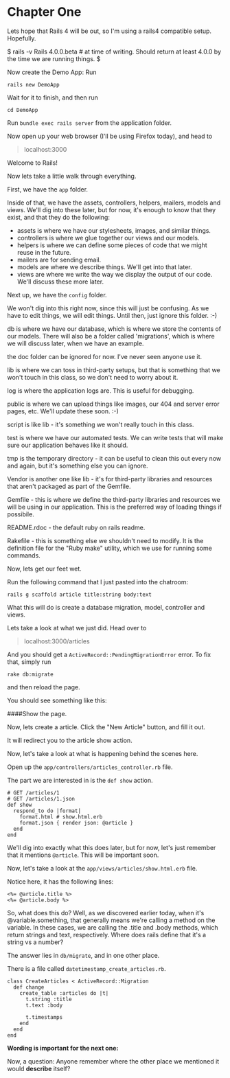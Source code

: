 # Chapter One

Lets hope that Rails 4 will be out, so I'm using a rails4 compatible setup. Hopefully.

   $ rails -v 
   Rails 4.0.0.beta # at time of writing. Should return at least 4.0.0 by the time we are running things.
   $



Now create the Demo App: Run 

    rails new DemoApp

Wait for it to finish, and then run

    cd DemoApp

Run `bundle exec rails server` from the application folder. 

Now open up your web browser (I'll be using Firefox today), and head to

> localhost:3000



Welcome to Rails!



Now lets take a little walk through everything.

First, we have the `app` folder.

Inside of that, we have the assets, controllers, helpers, mailers, models and views. We'll dig into these later, but for now, it's enough to know that they exist, and that they do the following:

- assets is where we have our stylesheets, images, and similar things. 
- controllers is where we glue together our views and our models.
- helpers is where we can define some pieces of code that we might reuse in the future.
- mailers are for sending email.
- models are where we describe things. We'll get into that later.
- views are where we write the way we display the output of our code. We'll discuss these more later.

Next up, we have the `config` folder.


We won't dig into this right now, since this will just be confusing. As we have to edit things, we will edit things. Until then, just ignore this folder. :-)

db is where we have our database, which is where we store the contents of our models. There will also be a folder called 'migrations', which is where we will discuss later, when we have an example.

the doc folder can be ignored for now. I've never seen anyone use it.

lib is where we can toss in third-party setups, but that is something that we won't touch in this class, so we don't need to worry about it.

log is where the application logs are. This is useful for debugging.

public is where we can upload things like images, our 404 and server error pages, etc. We'll update these soon. :-)

script is like lib - it's something we won't really touch in this class.

test is where we have our automated tests. We can write tests that will make sure our application behaves like it should.

tmp is the temporary directory - it can be useful to clean this out every now and again, but it's something else you can ignore.

Vendor is another one like lib - it's for third-party libraries and resources that aren't packaged as part of the Gemfile.

Gemfile - this is where we define the third-party libraries and resources we will be using in our application. This is the preferred way of loading things if possibile.

README.rdoc - the default ruby on rails readme.

Rakefile - this is something else we shouldn't need to modify. It is the definition file for the "Ruby make" utility, which we use for running some commands.

Now, lets get our feet wet.

Run the following command that I just pasted into the chatroom:

    rails g scaffold article title:string body:text

What this will do is create a database migration, model, controller and views. 

Lets take a look at what we just did. Head over to 

> localhost:3000/articles

And you should get a ` ActiveRecord::PendingMigrationError ` error. To fix that, simply run

    rake db:migrate

and then reload the page.

You should see something like this:

####Show the page.

Now, lets create a article. Click the "New Article" button, and fill it out.

It will redirect you to the article show action. 

Now, let's take a look at what is happening behind the scenes here.

Open up the `app/controllers/articles_controller.rb` file.

The part we are interested in is the `def show` action.

    # GET /articles/1
    # GET /articles/1.json
    def show
      respond_to do |format|
        format.html # show.html.erb
        format.json { render json: @article }
      end
    end



We'll dig into exactly what this does later, but for now, let's just remember that it mentions `@article`. This will be important soon.

Now, let's take a look at the `app/views/articles/show.html.erb` file.



Notice here, it has the following lines:
    
    <%= @article.title %>
    <%= @article.body %>


So, what does this do? Well, as we discovered earlier today, when it's @variable.something, that generally means we're calling a method on the variable. In these cases, we are calling the .title and .body methods, which return strings and text, respectively. Where does rails define that it's a string vs a number?


The answer lies in `db/migrate`, and in one other place.

There is a file called `datetimestamp_create_articles.rb`.

    class CreateArticles < ActiveRecord::Migration
      def change
        create_table :articles do |t|
          t.string :title
          t.text :body

          t.timestamps
        end
      end
    end


**Wording is important for the next one:**

Now, a question: Anyone remember where the other place we mentioned it would **describe** itself?  